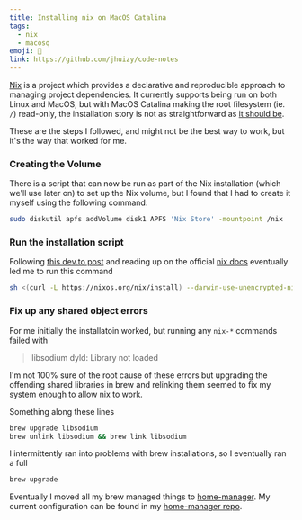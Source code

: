 ```yaml
---
title: Installing nix on MacOS Catalina
tags:
  - nix
  - macosq
emoji: 🐚
link: https://github.com/jhuizy/code-notes
---
```


[Nix](https://nixos.org/features.html) is a project which provides a declarative and reproducible approach to managing project dependencies.
It currently supports being run on both Linux and MacOS, but with MacOS Catalina making the root filesystem (ie. `/`) read-only, the installation story is not as straightforward as [it should be](https://nixos.org/download.html).

These are the steps I followed, and might not be the best way to work, but it's the way that worked for me.

### Creating the Volume

There is a script that can now be run as part of the Nix installation (which we'll use later on) to set up the Nix volume, but I found that I had to create it myself using the following command:

```bash
sudo diskutil apfs addVolume disk1 APFS 'Nix Store' -mountpoint /nix
```

### Run the installation script


Following [this dev.to post](https://dev.to/louy2/installing-nix-on-macos-catalina-2acb) and reading up on the official [nix docs](https://hydra.nixos.org/build/119559243/download/1/manual/#sect-macos-installation) 
eventually led me to run this command


```bash
sh <(curl -L https://nixos.org/nix/install) --darwin-use-unencrypted-nix-store-volume
```

### Fix up any shared object errors

For me initially the installatoin worked, but running any `nix-*` commands failed with

> libsodium dyld: Library not loaded

I'm not 100% sure of the root cause of these errors but upgrading the offending shared libraries in brew and relinking them seemed to fix my system enough to allow nix to work.

Something along these lines

```bash
brew upgrade libsodium
brew unlink libsodium && brew link libsodium
```

I intermittently ran into problems with brew installations, so I eventually ran a full

```bash
brew upgrade
```

Eventually I moved all my brew managed things to [home-manager](https://github.com/rycee/home-manager).
My current configuration can be found in my [home-manager repo](github.com/jhuizy/home-manager).